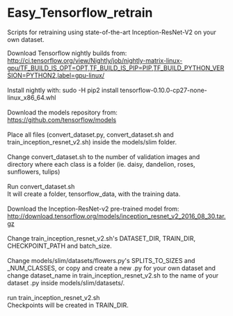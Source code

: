 # Easy_Tensorflow_retrain
Scripts for retraining using state-of-the-art Inception-ResNet-V2 on your own dataset. 

Download Tensorflow nightly builds from: http://ci.tensorflow.org/view/Nightly/job/nightly-matrix-linux-gpu/TF_BUILD_IS_OPT=OPT,TF_BUILD_IS_PIP=PIP,TF_BUILD_PYTHON_VERSION=PYTHON2,label=gpu-linux/
<br><br>
Install nightly with: sudo -H pip2 install tensorflow-0.10.0-cp27-none-linux_x86_64.whl	
<br><br>
Download the models repository from: https://github.com/tensorflow/models
<br><br>
Place all files (convert_dataset.py, convert_dataset.sh and train_inception_resnet_v2.sh) inside the models/slim folder. 
<br><br>
Change convert_dataset.sh to the number of validation images and directory where each class is a folder (ie. daisy, dandelion, roses, sunflowers, tulips)
<br><br>
Run convert_dataset.sh
<br>
It will create a folder, tensorflow_data, with the training data. 
<br><br>
Download the Inception-ResNet-v2 pre-trained model from: http://download.tensorflow.org/models/inception_resnet_v2_2016_08_30.tar.gz
<br><br>
Change train_inception_resnet_v2.sh's DATASET_DIR, TRAIN_DIR, CHECKPOINT_PATH and batch_size. 
<br><br>
Change models/slim/datasets/flowers.py's SPLITS_TO_SIZES and _NUM_CLASSES, or copy and create a new .py for your own dataset and change dataset_name in train_inception_resnet_v2.sh to the name of your dataset .py inside models/slim/datasets/. 
<br><br>
run train_inception_resnet_v2.sh
<br>
Checkpoints will be created in TRAIN_DIR. 
